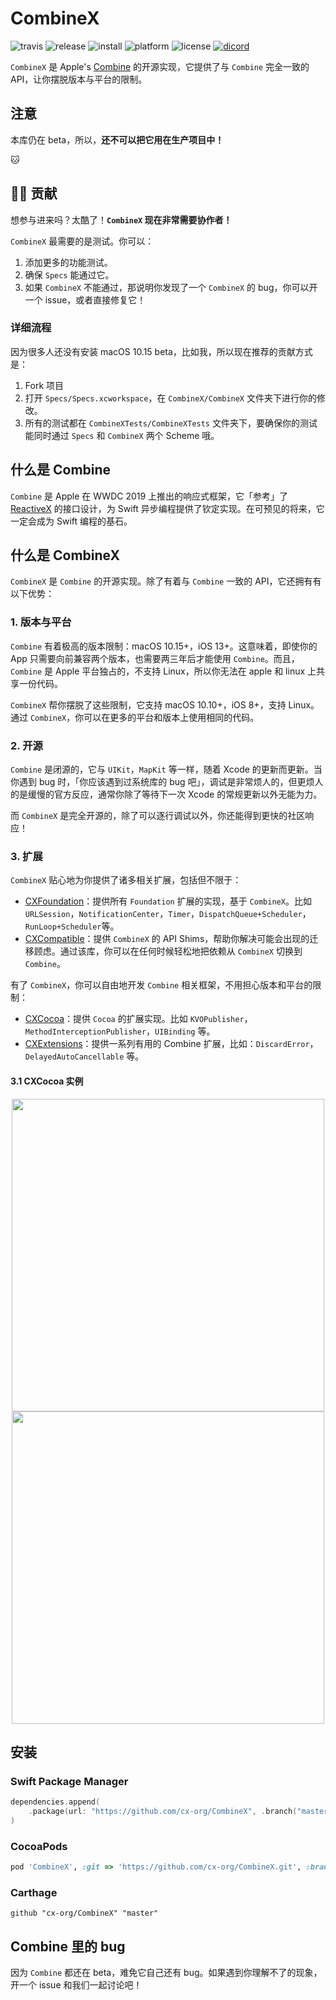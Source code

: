 # CombineX

![travis](https://img.shields.io/travis/cx-org/CombineX.svg)
![release](https://img.shields.io/github/release-pre/cx-org/combinex)
![install](https://img.shields.io/badge/install-spm%20%7C%20cocoapods%20%7C%20carthage-ff69b4)
![platform](https://img.shields.io/badge/platform-ios%20%7C%20macos%20%7C%20watchos%20%7C%20tvos%20%7C%20linux-lightgrey)
![license](https://img.shields.io/github/license/cx-org/combinex?color=black)
[![dicord](https://img.shields.io/badge/chat-discord-blue)](https://discord.gg/cresT3X)

`CombineX` 是 Apple's [Combine](https://developer.apple.com/documentation/combine) 的开源实现，它提供了与 `Combine` 完全一致的 API，让你摆脱版本与平台的限制。

## 注意

本库仍在 beta，所以，**还不可以把它用在生产项目中！**

🐱

## 👩‍💻 贡献

想参与进来吗？太酷了！**`CombineX` 现在非常需要协作者！**

`CombineX` 最需要的是测试。你可以：

1. 添加更多的功能测试。
2. 确保 `Specs` 能通过它。
3. 如果 `CombineX` 不能通过，那说明你发现了一个 `CombineX` 的 bug，你可以开一个 issue，或者直接修复它！

### 详细流程

因为很多人还没有安装 macOS 10.15 beta，比如我，所以现在推荐的贡献方式是：

1. Fork 项目
2. 打开 `Specs/Specs.xcworkspace`，在 `CombineX/CombineX` 文件夹下进行你的修改。
3. 所有的测试都在 `CombineXTests/CombineXTests` 文件夹下，要确保你的测试能同时通过 `Specs` 和 `CombineX` 两个 Scheme 哦。

## 什么是 Combine

`Combine` 是 Apple 在 WWDC 2019 上推出的响应式框架，它「参考」了 [ReactiveX](http://reactivex.io/) 的接口设计，为 Swift 异步编程提供了钦定实现。在可预见的将来，它一定会成为 Swift 编程的基石。

## 什么是 CombineX

`CombineX` 是 `Combine` 的开源实现。除了有着与 `Combine` 一致的 API，它还拥有有以下优势：

### 1. 版本与平台

`Combine` 有着极高的版本限制：macOS 10.15+，iOS 13+。这意味着，即使你的 App 只需要向前兼容两个版本，也需要两三年后才能使用 `Combine`。而且，`Combine` 是 Apple 平台独占的，不支持 Linux，所以你无法在 apple 和 linux 上共享一份代码。

`CombineX` 帮你摆脱了这些限制，它支持 macOS 10.10+，iOS 8+，支持 Linux。通过 `CombineX`，你可以在更多的平台和版本上使用相同的代码。

### 2. 开源

`Combine` 是闭源的，它与 `UIKit`，`MapKit` 等一样，随着 Xcode 的更新而更新。当你遇到 bug 时，「你应该遇到过系统库的 bug 吧」，调试是非常烦人的，但更烦人的是缓慢的官方反应，通常你除了等待下一次 Xcode 的常规更新以外无能为力。

而 `CombineX` 是完全开源的，除了可以逐行调试以外，你还能得到更快的社区响应！

### 3. 扩展

`CombineX` 贴心地为你提供了诸多相关扩展，包括但不限于：

- [CXFoundation](https://github.com/cx-org/CXFoundation)：提供所有 `Foundation` 扩展的实现，基于 `CombineX`。比如 `URLSession`，`NotificationCenter`，`Timer`，`DispatchQueue+Scheduler`，`RunLoop+Scheduler`等。
- [CXCompatible](https://github.com/cx-org/CXCompatible)：提供 `CombineX` 的 API Shims，帮助你解决可能会出现的迁移顾虑。通过该库，你可以在任何时候轻松地把依赖从 `CombineX` 切换到 `Combine`。

有了 `CombineX`，你可以自由地开发 `Combine` 相关框架，不用担心版本和平台的限制：

- [CXCocoa](https://github.com/cx-org/CXCocoa)：提供 `Cocoa` 的扩展实现。比如 `KVOPublisher`，`MethodInterceptionPublisher`，`UIBinding` 等。
- [CXExtensions](https://github.com/cx-org/CXExtensions)：提供一系列有用的 Combine 扩展，比如：`DiscardError`，`DelayedAutoCancellable` 等。

#### 3.1 CXCocoa 实例

<p align="center">
<img src="demo.1.gif" height="500">
<img src="demo.2.gif" height="500">
</p>

## 安装

### Swift Package Manager

```swift
dependencies.append(
    .package(url: "https://github.com/cx-org/CombineX", .branch("master"))
)
```

### CocoaPods

```ruby
pod 'CombineX', :git => 'https://github.com/cx-org/CombineX.git', :branch => 'master'
```

### Carthage

```carthage
github "cx-org/CombineX" "master"
```

## Combine 里的 bug

因为 `Combine` 都还在 beta，难免它自己还有 bug。如果遇到你理解不了的现象，开一个 issue 和我们一起讨论吧！

